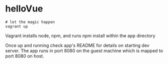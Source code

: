 # helloVue

```
# let the magic happen
vagrant up
```
Vagrant installs node, npm, and runs npm install within the app directory

Once up and running check app's README for details on starting dev server. The app runs in port 8080 on the guest machine which is mapped to port 8080 on host.
